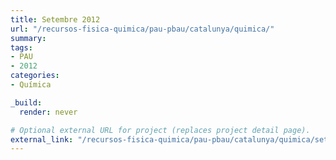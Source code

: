 ```yaml
---
title: Setembre 2012
url: "/recursos-fisica-quimica/pau-pbau/catalunya/quimica/"
summary:
tags:
- PAU
- 2012
categories:
- Química

_build:
  render: never

# Optional external URL for project (replaces project detail page).
external_link: "/recursos-fisica-quimica/pau-pbau/catalunya/quimica/set-2012.pdf"
---
```

